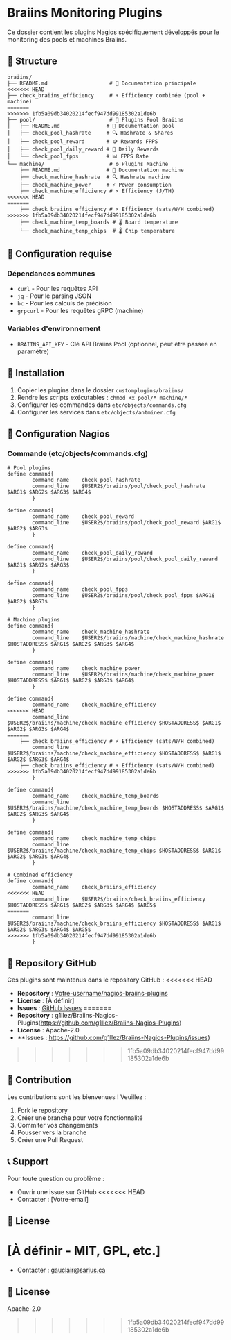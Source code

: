 # Braiins Monitoring Plugins

Ce dossier contient les plugins Nagios spécifiquement développés pour le monitoring des pools et machines Braiins.

## 📁 Structure

```
braiins/
├── README.md                    # 📄 Documentation principale
<<<<<<< HEAD
├── check_braiins_efficiency     # ⚡ Efficiency combinée (pool + machine)
=======
>>>>>>> 1fb5a09db34020214fecf947dd99185302a1de6b
├── pool/                        # 🌊 Plugins Pool Braiins
│   ├── README.md               # 📄 Documentation pool
│   ├── check_pool_hashrate     # 🔍 Hashrate & Shares
│   ├── check_pool_reward       # 🪙 Rewards FPPS
│   ├── check_pool_daily_reward # 📅 Daily Rewards
│   └── check_pool_fpps         # 📊 FPPS Rate
└── machine/                     # ⚙️ Plugins Machine
    ├── README.md               # 📄 Documentation machine
    ├── check_machine_hashrate  # 🔍 Hashrate machine
    ├── check_machine_power     # ⚡ Power consumption
    ├── check_machine_efficiency # ⚡ Efficiency (J/TH)
<<<<<<< HEAD
=======
    ├── check_braiins_efficiency # ⚡ Efficiency (sats/W/H combined)
>>>>>>> 1fb5a09db34020214fecf947dd99185302a1de6b
    ├── check_machine_temp_boards # 🌡️ Board temperature
    └── check_machine_temp_chips  # 🌡️ Chip temperature
```

## 🔧 Configuration requise

### Dépendances communes
- `curl` - Pour les requêtes API
- `jq` - Pour le parsing JSON
- `bc` - Pour les calculs de précision
- `grpcurl` - Pour les requêtes gRPC (machine)

### Variables d'environnement
- `BRAIINS_API_KEY` - Clé API Braiins Pool (optionnel, peut être passée en paramètre)

## 🚀 Installation

1. Copier les plugins dans le dossier `customplugins/braiins/`
2. Rendre les scripts exécutables : `chmod +x pool/* machine/*`
3. Configurer les commandes dans `etc/objects/commands.cfg`
4. Configurer les services dans `etc/objects/antminer.cfg`

## 📝 Configuration Nagios

### Commande (etc/objects/commands.cfg)
```nagios
# Pool plugins
define command{
        command_name    check_pool_hashrate
        command_line    $USER2$/braiins/pool/check_pool_hashrate $ARG1$ $ARG2$ $ARG3$ $ARG4$
        }

define command{
        command_name    check_pool_reward
        command_line    $USER2$/braiins/pool/check_pool_reward $ARG1$ $ARG2$ $ARG3$
        }

define command{
        command_name    check_pool_daily_reward
        command_line    $USER2$/braiins/pool/check_pool_daily_reward $ARG1$ $ARG2$ $ARG3$
        }

define command{
        command_name    check_pool_fpps
        command_line    $USER2$/braiins/pool/check_pool_fpps $ARG1$ $ARG2$ $ARG3$
        }

# Machine plugins
define command{
        command_name    check_machine_hashrate
        command_line    $USER2$/braiins/machine/check_machine_hashrate $HOSTADDRESS$ $ARG1$ $ARG2$ $ARG3$ $ARG4$
        }

define command{
        command_name    check_machine_power
        command_line    $USER2$/braiins/machine/check_machine_power $HOSTADDRESS$ $ARG1$ $ARG2$ $ARG3$ $ARG4$
        }

define command{
        command_name    check_machine_efficiency
<<<<<<< HEAD
        command_line    $USER2$/braiins/machine/check_machine_efficiency $HOSTADDRESS$ $ARG1$ $ARG2$ $ARG3$ $ARG4$
=======
    ├── check_braiins_efficiency # ⚡ Efficiency (sats/W/H combined)
        command_line    $USER2$/braiins/machine/check_machine_efficiency $HOSTADDRESS$ $ARG1$ $ARG2$ $ARG3$ $ARG4$
    ├── check_braiins_efficiency # ⚡ Efficiency (sats/W/H combined)
>>>>>>> 1fb5a09db34020214fecf947dd99185302a1de6b
        }

define command{
        command_name    check_machine_temp_boards
        command_line    $USER2$/braiins/machine/check_machine_temp_boards $HOSTADDRESS$ $ARG1$ $ARG2$ $ARG3$ $ARG4$
        }

define command{
        command_name    check_machine_temp_chips
        command_line    $USER2$/braiins/machine/check_machine_temp_chips $HOSTADDRESS$ $ARG1$ $ARG2$ $ARG3$ $ARG4$
        }

# Combined efficiency
define command{
        command_name    check_braiins_efficiency
<<<<<<< HEAD
        command_line    $USER2$/braiins/check_braiins_efficiency $HOSTADDRESS$ $ARG1$ $ARG2$ $ARG3$ $ARG4$ $ARG5$
=======
        command_line    $USER2$/braiins/machine/check_braiins_efficiency $HOSTADDRESS$ $ARG1$ $ARG2$ $ARG3$ $ARG4$ $ARG5$
>>>>>>> 1fb5a09db34020214fecf947dd99185302a1de6b
        }
```

## 🔗 Repository GitHub

Ces plugins sont maintenus dans le repository GitHub :
<<<<<<< HEAD
- **Repository** : [Votre-username/nagios-braiins-plugins](https://github.com/Votre-username/nagios-braiins-plugins)
- **License** : [À définir]
- **Issues** : [GitHub Issues](https://github.com/Votre-username/nagios-braiins-plugins/issues)
=======
- **Repository** : g1llez/Braiins-Nagios-Plugins(https://github.com/g1llez/Braiins-Nagios-Plugins)
- **License** : Apache-2.0
- **Issues : https://github.com/g1llez/Braiins-Nagios-Plugins/issues)
>>>>>>> 1fb5a09db34020214fecf947dd99185302a1de6b

## 🤝 Contribution

Les contributions sont les bienvenues ! Veuillez :
1. Fork le repository
2. Créer une branche pour votre fonctionnalité
3. Commiter vos changements
4. Pousser vers la branche
5. Créer une Pull Request

## 📞 Support

Pour toute question ou problème :
- Ouvrir une issue sur GitHub
<<<<<<< HEAD
- Contacter : [Votre-email]

## 📄 License

[À définir - MIT, GPL, etc.]
=======
- Contacter : gauclair@sarius.ca

## 📄 License

Apache-2.0
>>>>>>> 1fb5a09db34020214fecf947dd99185302a1de6b


